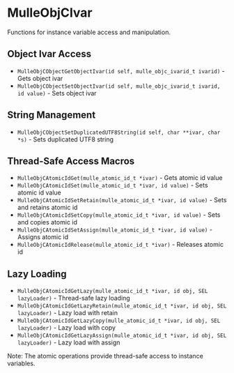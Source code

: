 # MulleObjCIvar

Functions for instance variable access and manipulation.

## Object Ivar Access

- `MulleObjCObjectGetObjectIvar(id self, mulle_objc_ivarid_t ivarid)` - Gets object ivar
- `MulleObjCObjectSetObjectIvar(id self, mulle_objc_ivarid_t ivarid, id value)` - Sets object ivar

## String Management

- `MulleObjCObjectSetDuplicatedUTF8String(id self, char **ivar, char *s)` - Sets duplicated UTF8 string

## Thread-Safe Access Macros

- `MulleObjCAtomicIdGet(mulle_atomic_id_t *ivar)` - Gets atomic id value
- `MulleObjCAtomicIdSet(mulle_atomic_id_t *ivar, id value)` - Sets atomic id value
- `MulleObjCAtomicIdSetRetain(mulle_atomic_id_t *ivar, id value)` - Sets and retains atomic id
- `MulleObjCAtomicIdSetCopy(mulle_atomic_id_t *ivar, id value)` - Sets and copies atomic id
- `MulleObjCAtomicIdSetAssign(mulle_atomic_id_t *ivar, id value)` - Assigns atomic id
- `MulleObjCAtomicIdRelease(mulle_atomic_id_t *ivar)` - Releases atomic id

## Lazy Loading

- `MulleObjCAtomicIdGetLazy(mulle_atomic_id_t *ivar, id obj, SEL lazyLoader)` - Thread-safe lazy loading
- `MulleObjCAtomicIdGetLazyRetain(mulle_atomic_id_t *ivar, id obj, SEL lazyLoader)` - Lazy load with retain
- `MulleObjCAtomicIdGetLazyCopy(mulle_atomic_id_t *ivar, id obj, SEL lazyLoader)` - Lazy load with copy
- `MulleObjCAtomicIdGetLazyAssign(mulle_atomic_id_t *ivar, id obj, SEL lazyLoader)` - Lazy load with assign

Note: The atomic operations provide thread-safe access to instance variables.
